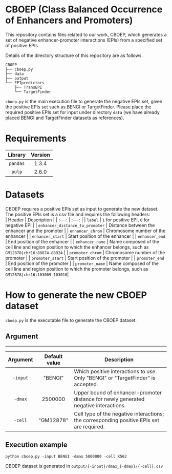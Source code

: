# CBOEP (Class Balanced Occurrence of Enhancers and Promoters)

This repository contains files related to our work, CBOEP, which generates a set of negative enhancer-promoter interactions (EPIs) from 
a specified set of positive EPIs. 

Details of the directory structure of this repository are as follows.

```
CBOEP
├── cboep.py
├── data
├── output
└── EPIpredictors
    ├── TransEPI  
    └── TargetFinder 
```
`cboep.py` is the main execution file to generate the negative EPIs set, given the positive EPIs set such as BENGI or TargetFinder.
Please place the required positive EPIs set for input under directory `data` (we have already placed BENGI and TargetFinder datasets as references).

# Requirements

| Library | Version |
| :---: | :---: |
| ```pandas``` | 1.3.4 |
| ```pulp``` | 2.6.0 |

# Datasets
CBOEP requires a positive EPIs set as input to generate the new dataset.
The positive EPIs set is a csv file and requires the following headers:  
| Header | Description |
| :---: | :---: |
| ```label``` | ```1``` for positive EPI, ```0``` for negative EPI |
| ```enhancer_distance_to_promoter``` | Distance between the enhancer and the promoter |
| ```enhancer_chrom``` | Chromosome number of the enhancer |
| ```enhancer_start``` | Start position of the enhancer |
| ```enhancer_end``` | End position of the enhancer |
| ```enhancer_name``` | Name composed of the cell line and region position to which the enhancer belongs, such as `GM12878|chr16:88874-88924` |
| ```promoter_chrom``` | Chromosome number of the promoter |
| ```promoter_start``` | Start position of the promoter |
| ```promoter_end``` | End position of the promoter |
| ```promoter_name``` | Name composed of the cell line and region position to which the promoter belongs, such as `GM12878|chr16:103009-103010`|

# How to generate the new CBOEP dataset
`cboep.py` is the executable file to generate the CBOEP dataset. 

## Argument
---

| Argument | Default value | Description |
| :---: | :---: | ---- |
| ```-input``` |"BENGI"|Which positive interactions to use. Only "BENGI" or "TargetFinder" is accepted.|
| ```-dmax``` |2500000|Upper bound of enhancer-promoter distance for newly generated negative interactions.|
| ```-cell``` |"GM12878"|Cell type of the negative interactions; the corresponding positive EPIs set are required.|

## Execution example
```  
python cboep.py -input BENGI -dmax 5000000 -cell K562
```

CBOEP dataset is generated in `output/{-input}/dmax_{-dmax}/{-cell}.csv`









